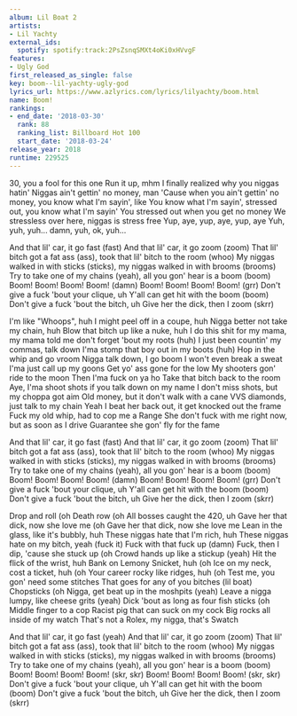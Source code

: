 ```yaml
---
album: Lil Boat 2
artists:
- Lil Yachty
external_ids:
  spotify: spotify:track:2PsZsnqSMXt4oKi0xHVvgF
features:
- Ugly God
first_released_as_single: false
key: boom--lil-yachty-ugly-god
lyrics_url: https://www.azlyrics.com/lyrics/lilyachty/boom.html
name: Boom!
rankings:
- end_date: '2018-03-30'
  rank: 88
  ranking_list: Billboard Hot 100
  start_date: '2018-03-24'
release_year: 2018
runtime: 229525
---
```

30, you a fool for this one
Run it up, mhm
I finally realized why you niggas hatin'
Niggas ain't gettin' no money, man
'Cause when you ain't gettin' no money, you know what I'm sayin', like
You know what I'm sayin', stressed out, you know what I'm sayin'
You stressed out when you get no money
We stressless over here, niggas is stress free
Yup, aye, yup, aye, yup, aye
Yuh, yuh, yuh... damn, yuh, ok, yuh...


And that lil' car, it go fast (fast)
And that lil' car, it go zoom (zoom)
That lil' bitch got a fat ass (ass), took that lil' bitch to the room (whoo)
My niggas walked in with sticks (sticks), my niggas walked in with brooms (brooms)
Try to take one of my chains (yeah), all you gon' hear is a boom (boom)
Boom! Boom!
Boom! Boom! (damn)
Boom! Boom!
Boom! Boom! (grr)
Don't give a fuck 'bout your clique, uh
Y'all can get hit with the boom (boom)
Don't give a fuck 'bout the bitch, uh
Give her the dick, then I zoom (skrr)


I'm like "Whoops", huh
I might peel off in a coupe, huh
Nigga better not take my chain, huh
Blow that bitch up like a nuke, huh
I do this shit for my mama, my mama told me don't forget 'bout my roots (huh)
I just been countin' my commas, talk down I'ma stomp that boy out in my boots (huh)
Hop in the whip and go vroom
Nigga talk down, I go boom
I won't even break a sweat
I'ma just call up my goons
Get yo' ass gone for the low
My shooters gon' ride to the moon
Then I'ma fuck on ya ho
Take that bitch back to the room
Aye, I'ma shoot shots if you talk down on my name
I don't miss shots, but my choppa got aim
Old money, but it don't walk with a cane
VVS diamonds, just talk to my chain
Yeah I beat her back out, it get knocked out the frame
Fuck my old whip, had to cop me a Range
She don't fuck with me right now, but as soon as I drive
Guarantee she gon' fly for the fame


And that lil' car, it go fast (fast)
And that lil' car, it go zoom (zoom)
That lil' bitch got a fat ass (ass), took that lil' bitch to the room (whoo)
My niggas walked in with sticks (sticks), my niggas walked in with brooms (brooms)
Try to take one of my chains (yeah), all you gon' hear is a boom (boom)
Boom! Boom!
Boom! Boom! (damn)
Boom! Boom!
Boom! Boom! (grr)
Don't give a fuck 'bout your clique, uh
Y'all can get hit with the boom (boom)
Don't give a fuck 'bout the bitch, uh
Give her the dick, then I zoom (skrr)

Drop and roll (oh
Death row (oh
All bosses caught the 420, uh
Gave her that dick, now she love me (oh
Gave her that dick, now she love me
Lean in the glass, like it's bubbly, huh
These niggas hate that I'm rich, huh
These niggas hate on my bitch, yeah (fuck it)
Fuck with that fuck up (damn)
Fuck, then I dip, 'cause she stuck up (oh
Crowd hands up like a stickup (yeah)
Hit the flick of the wrist, huh
Bank on Lemony Snicket, huh (oh
Ice on my neck, cost a ticket, huh (oh
Your career rocky like ridges, huh (oh
Test me, you gon' need some stitches
That goes for any of you bitches (lil boat)
Chopsticks (oh
Nigga, get beat up in the moshpits (yeah)
Leave a nigga lumpy, like cheese grits (yeah)
Dick 'bout as long as four fish sticks (oh
Middle finger to a cop
Racist pig that can suck on my cock
Big rocks all inside of my watch
That's not a Rolex, my nigga, that's Swatch

And that lil' car, it go fast (yeah)
And that lil' car, it go zoom (zoom)
That lil' bitch got a fat ass (ass), took that lil' bitch to the room (whoo)
My niggas walked in with sticks (sticks), my niggas walked in with brooms (brooms)
Try to take one of my chains (yeah), all you gon' hear is a boom (boom)
Boom! Boom!
Boom! Boom! (skr, skr)
Boom! Boom!
Boom! Boom! (skr, skr)
Don't give a fuck 'bout your clique, uh
Y'all can get hit with the boom (boom)
Don't give a fuck 'bout the bitch, uh
Give her the dick, then I zoom (skrr)
